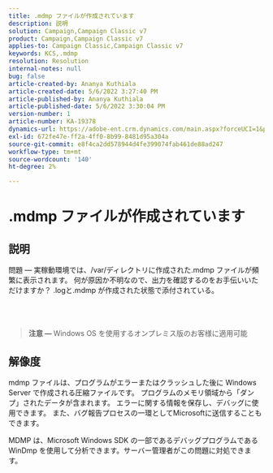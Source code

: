```yaml
---
title: .mdmp ファイルが作成されています
description: 説明
solution: Campaign,Campaign Classic v7
product: Campaign,Campaign Classic v7
applies-to: Campaign Classic,Campaign Classic v7
keywords: KCS,.mdmp
resolution: Resolution
internal-notes: null
bug: false
article-created-by: Ananya Kuthiala
article-created-date: 5/6/2022 3:27:40 PM
article-published-by: Ananya Kuthiala
article-published-date: 5/6/2022 3:30:04 PM
version-number: 1
article-number: KA-19378
dynamics-url: https://adobe-ent.crm.dynamics.com/main.aspx?forceUCI=1&pagetype=entityrecord&etn=knowledgearticle&id=9830300e-51cd-ec11-a7b5-6045bd00dca1
exl-id: 672fe47e-ff2a-4ff0-8b99-8481d95a304a
source-git-commit: e8f4ca2dd578944d4fe399074fab461de88ad247
workflow-type: tm+mt
source-wordcount: '140'
ht-degree: 2%

---
```


# .mdmp ファイルが作成されています

## 説明

問題 — 実稼動環境では、/var/ディレクトリに作成された.mdmp ファイルが頻繁に表示されます。 何が原因か不明なので、出力を確認するのをお手伝いいただけますか？ .logと.mdmp が作成された状態で添付されている。<br><br> <br><br>

> <b>注意 — </b>Windows OS を使用するオンプレミス版のお客様に適用可能



## 解像度


mdmp ファイルは、プログラムがエラーまたはクラッシュした後に Windows Server で作成される圧縮ファイルです。 プログラムのメモリ領域から「ダンプ」されたデータが含まれます。
エラーに関する情報を保存し、デバッグに使用できます。 また、バグ報告プロセスの一環としてMicrosoftに送信することもできます。



MDMP は、Microsoft Windows SDK の一部であるデバッグプログラムである WinDmp を使用して分析できます。サーバー管理者がこの問題に対処できます。
